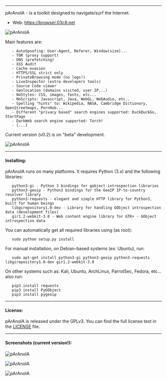 
----------

  pArAnoIA - is a toolkit designed to navigate/surf the Internet.

 + Web:  https://browser.03c8.net

  ![pArAnoIA](https://browser.03c8.net/paranoia/paranoia-welcome_small.png "pArAnoIA Welcome")

  Main features are:

       - AutoSpoofing: User-Agent, Referer, Window(size)...
       - TOR (proxy support)
       - DNS (prefetching)
       - XSS Audit
       - Cache evasion
       - HTTPS/SSL strict only
       - PrivateBrowsing mode (no logs!)
       - LiveInspector (extra developers tools)
       - Source Code viewer
       - Geolocation (domains visited, user IP...)
       - NoStyles: CSS, images, fonts, etc...
       - NoScripts: Javascript, Java, WebGL, WebAudio, etc..
       - Spelling "hints" to: Wikipedia, NASA, Cambridge Dictionary, OpenStreetmaps, PornHub...
       - Different "privacy based" search engines supported: DuckDuckGo, StartPage
       - DarkWeb search engine supported: Torch!
       - [...]

  Current version (v0.2) is on "beta" development.

  ![pArAnoIA](https://browser.03c8.net/paranoia/paranoia-main_small.png "pArAnoIA Main")

----------

#### Installing:

  pArAnoIA runs on many platforms. It requires Python (3.x) and the following libraries:

       python3-gi - Python 3 bindings for gobject-introspection libraries
       python3-geoip - Python3 bindings for the GeoIP IP-to-country resolver library
       python3-requests - elegant and simple HTTP library for Python3, built for human beings
       libgirepository1.0-dev - Library for handling GObject introspection data (development files)
       gir1.2-webkit-3.0 - Web content engine library for GTK+ - GObject introspection data

  You can automatically get all required libraries using (as root):

       sudo python setup.py install

  For manual installation, on Debian-based systems (ex: Ubuntu), run: 

       sudo apt-get install python3-gi python3-geoip python3-requests libgirepository1.0-dev gir1.2-webkit-3.0

  On other systems such as: Kali, Ubuntu, ArchLinux, ParrotSec, Fedora, etc... also run:

       pip3 install requests
       pip3 install PyGObject
       pip3 install pygeoip

----------

####  License:

  pArAnoIA is released under the GPLv3. You can find the full license text
in the [LICENSE](./docs/LICENSE) file.

----------

####  Screenshots (current version!):

  ![pArAnoIA](https://browser.03c8.net/paranoia/paranoia1_small.png "pArAnoIA Example1")

  ![pArAnoIA](https://browser.03c8.net/paranoia/paranoia2_small.png "pArAnoIA Example2")

  ![pArAnoIA](https://browser.03c8.net/paranoia/paranoia3_small.png "pArAnoIA Example3")


